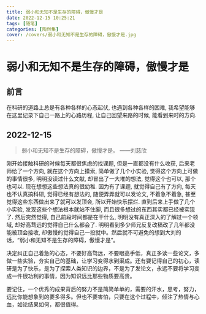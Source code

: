 ```yaml
---
title: 弱小和无知不是生存的障碍，傲慢才是
date: 2022-12-15 10:25:21
tags: [随笔]
categories: [陶然集]
cover: /covers/弱小和无知不是生存的障碍，傲慢才是.jpg
---
```


# 弱小和无知不是生存的障碍，傲慢才是

## 前言

在科研的道路上总是有各种各样的心态起伏, 也遇到各种各样的困难, 我希望能够在这里记录下自己一路上的心路历程, 让自己回望来路的时候, 能看到来时的方向.

## 2022-12-15

> 弱小和无知不是生存的障碍，傲慢才是。       ——刘慈欣

刚开始接触科研的时候每天都很焦虑的找课题, 但是一直都没有什么收获, 后来老师给了一个方向, 就在这个方向上摸索, 简单做了几个小实验, 觉得这个方向上可做的事情很多, 明明没读过什么文献, 却冒出了一大堆的想法, 觉得这个也可以, 那个也可以. 现在想想这些想法真的很幼稚. 因为有了课题, 就觉得自己有了方向, 每天也不认真搞科研, 觉得已经有想法的, 随便弄弄就可以发论文, 不着急不着急, 甚至觉得这些东西做出来了就可以发顶会, 所以开始快乐摆烂. 直到后来上手做了几个小实验, 发现这些个想法根本就站不住脚, 而且很多想过的东西其实都已经被实现了. 然后突然觉得, 自己前段时间都是在干什么, 明明没有真正深入的了解过一个领域, 却好高骛远的觉得自己什么都会了. 明明看到多少师兄反复改稿改了几年都没能被顶会接收, 却傲慢的觉得自己一投就中。然后就不可避免的想到大刘的话，“弱小和无知不是生存的障碍，傲慢才是”。

决定纠正自己着急的心态，不要好高骛远，不要眼高手低，真正多读一些论文，多做一些实验，夯实自己的基础，让学习变得水到渠成。还有要记得自己的初心，读研是为了快乐，是为了探索人类知识的边界，不是为了发论文，永远不要将学习变成一件很功利的事情，因为知识远比那些物质要高贵。

要记住，一个优秀的成果背后的努力不是简简单单的，需要的汗水，思考，努力，远比你能想象到的要多得多。但也不要害怕，只要在这个过程中，倾注了热情与心血，如论结果如何，都很值得。

